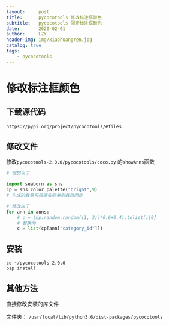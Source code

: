 ```yaml
---
layout:     post
title:      pycocotools 修改标注框颜色
subtitle:   pycocotools 固定标注框颜色
date:       2020-02-01
author:     LZY
header-img: img/xiaohuangren.jpg
catalog: true
tags:
    - pycocotools
---
```


# 修改标注框颜色

## 下载源代码

`https://pypi.org/project/pycocotools/#files`

## 修改文件

修改`pycocotools-2.0.0/pycocotools/coco.py` 的`showAnns`函数

```python
# 增加以下

import seaborn as sns
cp = sns.color_palette("bright",9)
# 生成的数量可根据实际类别数目而定

# 修改以下
for ann in anns:
    # c = (np.random.random((1, 3))*0.6+0.4).tolist()[0]
    # 替换为
    c = list(cp[ann["category_id"]])

```

## 安装

```
cd ~/pycocotools-2.0.0
pip install .
```


## 其他方法

直接修改安装的库文件

文件夹： `/usr/local/lib/python3.6/dist-packages/pycocotools`